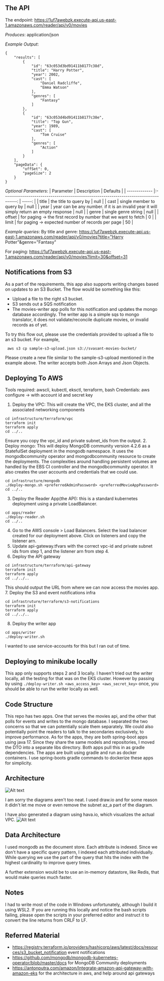 ## The API
The endpoint: https://1uf7awebzk.execute-api.us-east-1.amazonaws.com/reader/api/v0/movies

*Produces*: application/json

*Example Output*: 
```
{
    "results": [
        {
            "id": "63c053d3bd91411b8177c38d",
            "title": "Harry Potter",
            "year": 2002,
            "cast": [
                "Daniel Radcliffe",
                "Emma Watson"
            ],
            "genres": [
                "Fantasy"
            ]
        },
        {
            "id": "63c053d4bd91411b8177c38e",
            "title": "Top Gun",
            "year": 1989,
            "cast": [
                "Tom Cruise"
            ],
            "genres": [
                "Action"
            ]
        }
    ],
    "pageData": {
        "offSet": 0,
        "pageSize": 2
    }
}
```

*Optional Parameters*: 
| Parameter        | Description               | Defaults  |
| -------------    |:-------------------------------------------------------------------------------------:            | -----:    |
| title            | the title to query by     | null      |
| cast             | single member to query by | null      |
| year             | year can be any number. if it is an invalid year it will simply return an empty response           | null      |
| genre            | single genre string       | null      |
| offset           | for paging -> the first record by number that we want to fetch                                     | 0      |
| limit             | for paging -> expected number of records per page                                                 | 50      |

*Example queries*:
By title and genre: https://1uf7awebzk.execute-api.us-east-1.amazonaws.com/reader/api/v0/movies?title="Harry Potter"&genre="Fantasy"

For paging: https://1uf7awebzk.execute-api.us-east-1.amazonaws.com/reader/api/v0/movies?limit=30&offset=31

## Notifications from S3
As a part of the requirements, this app also supports writing changes based on updates to an S3 Bucket. The flow would be something like this:

- Upload a file to the right s3 bucket.
- S3 sends out a SQS notification
- The movies-writer app polls for this notification and updates the mongo database accordingly.
The writer app is a simple sqs to mongo translator, it does not validate/reconcile duplicate movies, or invalid records as of yet.

To try this flow out, please use the credentials provided to upload a file to an s3 bucket. For example,
```
 aws s3 cp sample-s3-upload.json s3://svasant-movies-bucket/
```
Please create a new file similar to the sample-s3-upload mentioned in the example above. The writer accepts both Json Arrays and Json Objects.

## Deploying To AWS
Tools required: awscli, kubectl, eksctl, terraform, bash
Credentials: aws configure -> with account id and secret key

1. Deploy the VPC: This will create the VPC, the EKS cluster, and all the associated networking components
```
cd infrastructure/terraform/vpc
terraform init
terraform apply
cd ../..
```
Ensure you copy the vpc_id and private subnet_ids from the output.
2. Deploy mongo: This will deploy MongoDB community version 4.2.6 as a StatefulSet deployment in the mongodb namespace. It uses the mongodbcommunity operator and mongodbcommunity resource to create the deployments. The complexities around handling persistent volumes are handled by the EBS CI controller and the mongodbcommunity operator. It also creates the user accounts and credentials that we could use.
```
cd infrastructure/mongodb
./deploy-mongo.sh <preferredAdminPassword> <preferredMovieAppPassword>
cd ../..
```

3. Deploy the Reader App(the API): this is a standard kubernetes deployment using a private LoadBalancer.
```
cd apps/reader
./deploy-reader.sh
cd ../..
```

4. Go to the AWS console > Load Balancers. Select the load balancer created for our deployment above. Click on listeners and copy the listener arn.
5. Update api-gateway.tfvars with the correct vpc-id and private subnet ids from step 1, and the listener arn from step 4.
6. Deploy the API gateway 
```
cd infrastructure/terraform/api-gateway
terraform init
terraform apply
cd ../../..
```
This should output the URL from where we can now access the movies app.
7. Deploy the S3 and event notifications infra
```
cd infrastruture/terraform/s3-notifications
terraform init
terraform apply
cd ../../..
```
8. Deploy the writer app 
```
cd apps/writer
./deploy-writer.sh
```
I wanted to use service-accounts for this but I ran out of time.

## Deploying to minikube locally

This app only supports steps 2 and 3 locally. I haven't tried out the writer locally, all the testing for that was on the EKS cluster. However by passing by using `./deploy-writer.sh <aws_access_key> <aws_secret_key>` once, you should be able to run the writer locally as well.

## Code Structure

This repo has two apps. One that serves the movies api, and the other that polls for events and writes to the mongo database. I separated the two concerns so that we can potentially scale them separately. We could also potentially point the readers to talk to the secondaries exclusively, to improve performance. 
As for the apps, they are both spring-boot apps using java 17. Since they share the same models and repositories, I moved the DTO into a separate libs directory. Both apps pull this in as gradle dependencies.
The apps are built using gradle and run as docker containers. I use spring-boots gradle commands to dockerize these apps for simplicity. 

## Architecture

![Alt text](./movies-app-architecture.svg)

I am sorry the diagrams aren't too neat. I used draw.io and for some reason it didn't let me move or even remove the subnet az_a part of the diagram.

I have also generated a diagram using hava.io, which visualizes the actual VPC. 
![Alt text](./hava-movies-vpc-infrastructure-1673576239.png)

## Data Architecture

I used mongodb as the document store. Each attribute is indexed. Since we don't have a specific query pattern, I indexed each attributed individually. While querying we use the part of the query that hits the index with the highest cardinality to improve query times.

A further extension would be to use an in-memory datastore, like Redis, that would make queries much faster.

## Notes

I had to write most of the code in Windows unfortunately, although I build it using WSL2. If you are running this locally and notice the bash scripts failing, please open the scripts in your preferred editor and instruct it to convert the line returns from CRLF to LF.

## Referred Material
- https://registry.terraform.io/providers/hashicorp/aws/latest/docs/resources/s3_bucket_notification event notifications
- https://github.com/mongodb/mongodb-kubernetes-operator/blob/master/docs for MongoDB Community deployments
- https://antonputra.com/amazon/Integrate-amazon-api-gateway-with-amazon-eks for the architecture in aws, and help around api gateways
